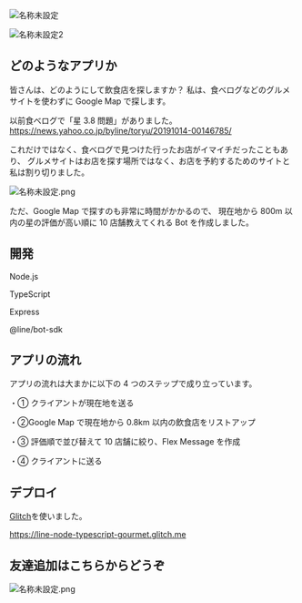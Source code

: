 ![名称未設定](https://user-images.githubusercontent.com/70458379/123104385-dc754d00-d471-11eb-8baa-7abdfd400caf.png)

![名称未設定2](https://user-images.githubusercontent.com/70458379/123104553-03cc1a00-d472-11eb-805b-5b52085a428a.png)

## どのようなアプリか

皆さんは、どのようにして飲食店を探しますか？
私は、食べログなどのグルメサイトを使わずに Google Map で探します。

以前食べログで「星 3.8 問題」がありました。
https://news.yahoo.co.jp/byline/toryu/20191014-00146785/

これだけではなく、食べログで見つけた行ったお店がイマイチだったこともあり、
グルメサイトはお店を探す場所ではなく、お店を予約するためのサイトと私は割り切りました。

![名称未設定.png](https://3.bp.blogspot.com/-_3YooYTSkOA/Wp94Nv4zduI/AAAAAAABKrs/yUlpPZcjcgwAmWqfyEiAPyRKQJaRMX3GQCLcBGAs/s180-c/mazui1_boy.png)

ただ、Google Map で探すのも非常に時間がかかるので、
現在地から 800m 以内の星の評価が高い順に 10 店舗教えてくれる Bot を作成しました。

## 開発

Node.js

TypeScript

Express

@line/bot-sdk

## アプリの流れ

アプリの流れは大まかに以下の 4 つのステップで成り立っています。

・① クライアントが現在地を送る

・②Google Map で現在地から 0.8km 以内の飲食店をリストアップ

・③ 評価順で並び替えて 10 店舗に絞り、Flex Message を作成

・④ クライアントに送る

## デプロイ

[Glitch](https://glitch.com/)を使いました。

https://line-node-typescript-gourmet.glitch.me

## 友達追加はこちらからどうぞ

![名称未設定.png](https://qr-official.line.me/sid/L/407vochs.png)
